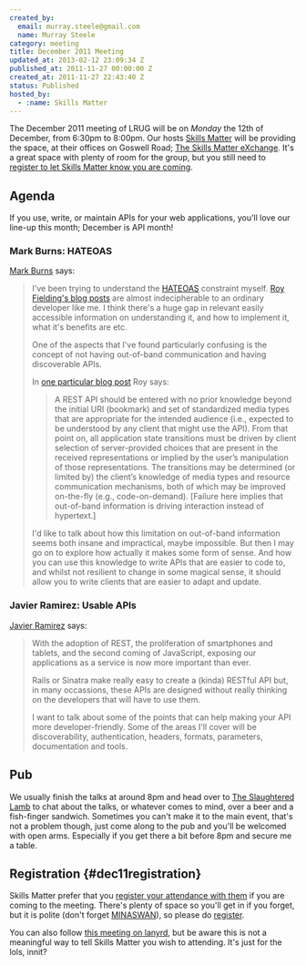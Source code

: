 ```yaml
--- 
created_by: 
  email: murray.steele@gmail.com
  name: Murray Steele
category: meeting
title: December 2011 Meeting
updated_at: 2013-02-12 23:09:34 Z
published_at: 2011-11-27 00:00:00 Z
created_at: 2011-11-27 22:43:40 Z
status: Published
hosted_by:
  - :name: Skills Matter
---
```


The December 2011 meeting of LRUG will be on *Monday* the 12th of December, from 6:30pm to 8:00pm.  Our hosts [Skills Matter](http://skillsmatter.com/) will be providing the space, at their offices on Goswell Road; [The Skills Matter eXchange](http://skillsmatter.com/location-details/design-architecture/484/96).  It's a great space with plenty of room for the group, but you still need to <a href="#dec11registration">register to let Skills Matter know you are coming</a>.

## Agenda

If you use, write, or maintain APIs for your web applications, you'll love our line-up this month; December is API month!

### Mark Burns: HATEOAS

[Mark Burns](http://twitter.com/_mark_burns) says:

> I've been trying to understand the [HATEOAS](http://en.wikipedia.org/wiki/HATEOAS) constraint myself. 
> [Roy Fielding's blog posts](http://roy.gbiv.com/untangled/tag/rest) are almost indecipherable to an 
> ordinary developer like me. I think there's a huge gap in relevant easily accessible information on 
> understanding it, and how to implement it, what it's benefits are etc.
>
> One of the aspects that I've found particularly confusing is the concept of not having out-of-band 
> communication and having discoverable APIs. 
>
> In [one particular blog post](http://roy.gbiv.com/untangled/2008/rest-apis-must-be-hypertext-driven) Roy says:
>
>> A REST API should be entered with no prior knowledge beyond the initial URI (bookmark) and set of 
>> standardized media types that are appropriate for the intended audience (i.e., expected to be 
>> understood by any client that might use the API). From that point on, all application state 
>> transitions must be driven by client selection of server-provided choices that are present in 
>> the received representations or implied by the user’s manipulation of those representations. 
>> The transitions may be determined (or limited by) the client’s knowledge of media types and 
>> resource communication mechanisms, both of which may be improved on-the-fly (e.g., code-on-demand).
>> [Failure here implies that out-of-band information is driving interaction instead of hypertext.]
>
> I'd like to talk about how this limitation on out-of-band information seems both insane and 
> impractical, maybe impossible. But then I may go on to explore how actually it makes some 
> form of sense. And how you can use this knowledge to write APIs that are easier to code to, 
> and whilst not resilient to change in some magical sense, it should allow you to write clients
> that are easier to adapt and update.

### Javier Ramirez: Usable APIs

[Javier Ramirez](http://twitter.com/supercoco9) says:

> With the adoption of REST, the proliferation of smartphones and tablets, and the second coming 
> of JavaScript, exposing our applications as a service is now more important than ever.
>
> Rails or Sinatra make really easy to create a (kinda) RESTful API but, in many occassions, 
> these APIs are designed without really thinking on the developers that will have to use them.
>
> I want to talk about some of the points that can help making your API more developer-friendly. 
> Some of the areas I'll cover will be discoverability, authentication, headers, formats, parameters, 
> documentation and tools.

## Pub

We usually finish the talks at around 8pm and head over to [The Slaughtered Lamb](http://www.theslaughteredlambpub.com/) to chat about the talks, or whatever comes to mind, over a beer and a fish-finger sandwich.  Sometimes you can't make it to the main event, that's not a problem though, just come along to the pub and you'll be welcomed with open arms.  Especially if you get there a bit before 8pm and secure me a table.

## Registration {#dec11registration}

Skills Matter prefer that you [register your attendance with them](http://skillsmatter.com/event-details/home/ruby-apis/js-3123) if you are coming to the meeting.  There's plenty of space so you'll get in if you forget, but it is polite (don't forget [MINASWAN](http://oreilly.com/ruby/excerpts/ruby-learning-rails/ruby-glossary.html#I_indexterm_d1e32036)), so please do [register](http://skillsmatter.com/event-details/home/ruby-apis/js-3123).

You can also follow [this meeting on lanyrd](http://lanyrd.com/2011/lrug-december/), but be aware this is not a meaningful way to tell Skills Matter you wish to attending.  It's just for the lols, innit?
